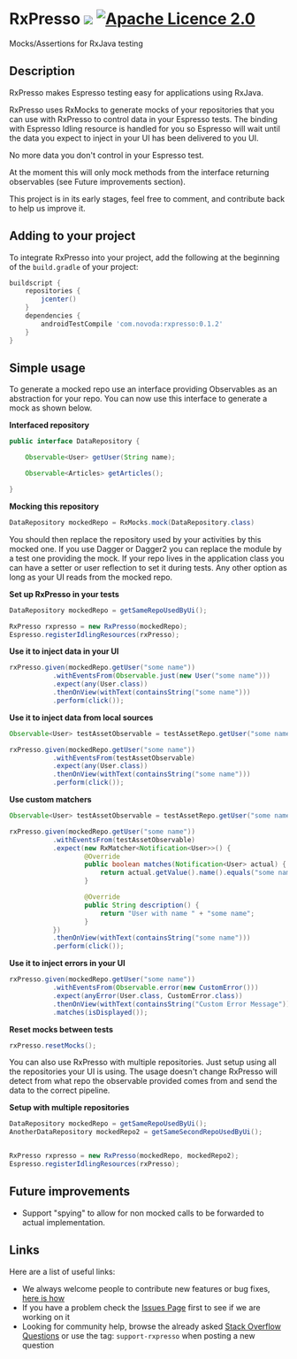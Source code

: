 # RxPresso [![](https://ci.novoda.com/buildStatus/icon?job=rxpresso)](https://ci.novoda.com/job/rxpresso/lastBuild/console) [![Apache Licence 2.0](https://raw.githubusercontent.com/novoda/novoda/master/assets/btn_apache_lisence.png)](LICENSE.txt)

Mocks/Assertions for RxJava testing

## Description

RxPresso makes Espresso testing easy for applications using RxJava.

RxPresso uses RxMocks to generate mocks of your repositories that you can use with RxPresso to control data in your Espresso tests.
The binding with Espresso Idling resource is handled for you so Espresso will wait until the data you expect to inject in your UI
has been delivered to you UI.

No more data you don't control in your Espresso test.

At the moment this will only mock methods from the interface returning observables (see Future improvements section).

This project is in its early stages, feel free to comment, and contribute back to help us improve it.

## Adding to your project

To integrate RxPresso into your project, add the following at the beginning of the `build.gradle` of your project:

```groovy
buildscript {
    repositories {
        jcenter()
    }
    dependencies {
        androidTestCompile 'com.novoda:rxpresso:0.1.2'
    }
}
```


## Simple usage

To generate a mocked repo use an interface providing Observables as an abstraction for your repo.
You can now use this interface to generate a mock as shown below.

**Interfaced repository**
```java
public interface DataRepository {

    Observable<User> getUser(String name);

    Observable<Articles> getArticles();

}
```

**Mocking this repository**
```java
DataRepository mockedRepo = RxMocks.mock(DataRepository.class)
```

You should then replace the repository used by your activities by this mocked one.
If you use Dagger or Dagger2 you can replace the module by a test one providing the mock.
If your repo lives in the application class you can have a setter or user reflection to set it during tests.
Any other option as long as your UI reads from the mocked repo.

**Set up RxPresso in your tests**
```java
DataRepository mockedRepo = getSameRepoUsedByUi();

RxPresso rxpresso = new RxPresso(mockedRepo);
Espresso.registerIdlingResources(rxPresso);
```

**Use it to inject data in your UI**
```java
rxPresso.given(mockedRepo.getUser("some name"))
           .withEventsFrom(Observable.just(new User("some name")))
           .expect(any(User.class))
           .thenOnView(withText(containsString("some name")))
           .perform(click());
```

**Use it to inject data from local sources**
```java
Observable<User> testAssetObservable = testAssetRepo.getUser("some name");

rxPresso.given(mockedRepo.getUser("some name"))
           .withEventsFrom(testAssetObservable)
           .expect(any(User.class))
           .thenOnView(withText(containsString("some name")))
           .perform(click());
```

**Use custom matchers**
```java
Observable<User> testAssetObservable = testAssetRepo.getUser("some name");

rxPresso.given(mockedRepo.getUser("some name"))
           .withEventsFrom(testAssetObservable)
           .expect(new RxMatcher<Notification<User>>() {
                   @Override
                   public boolean matches(Notification<User> actual) {
                       return actual.getValue().name().equals("some name");
                   }

                   @Override
                   public String description() {
                       return "User with name " + "some name";
                   }
           })
           .thenOnView(withText(containsString("some name")))
           .perform(click());
```

**Use it to inject errors in your UI**
```java
rxPresso.given(mockedRepo.getUser("some name"))
           .withEventsFrom(Observable.error(new CustomError()))
           .expect(anyError(User.class, CustomError.class))
           .thenOnView(withText(containsString("Custom Error Message")))
           .matches(isDisplayed());
```

**Reset mocks between tests**
```java
rxPresso.resetMocks();
```

You can also use RxPresso with multiple repositories.
Just setup using all the repositories your UI is using.
The usage doesn't change RxPresso will detect from what repo the observable provided comes from and send the data to the correct pipeline.

**Setup with multiple repositories**
```java
DataRepository mockedRepo = getSameRepoUsedByUi();
AnotherDataRepository mockedRepo2 = getSameSecondRepoUsedByUi();


RxPresso rxpresso = new RxPresso(mockedRepo, mockedRepo2);
Espresso.registerIdlingResources(rxPresso);
```

## Future improvements

- Support "spying" to allow for non mocked calls to be forwarded to actual implementation.

## Links

Here are a list of useful links:

 * We always welcome people to contribute new features or bug fixes, [here is how](https://github.com/novoda/novoda/blob/master/CONTRIBUTING.md)
 * If you have a problem check the [Issues Page](https://github.com/novoda/rxpresso/issues) first to see if we are working on it
 * Looking for community help, browse the already asked [Stack Overflow Questions](http://stackoverflow.com/questions/tagged/support-rxpresso) or use the tag: `support-rxpresso` when posting a new question
